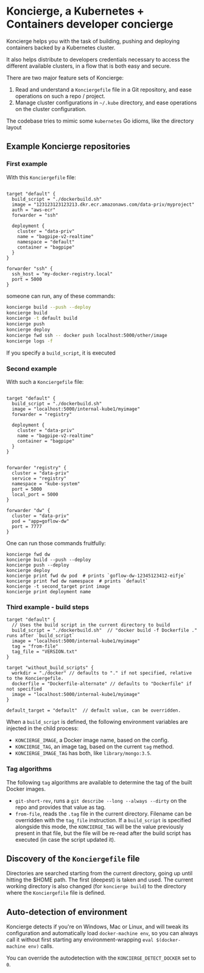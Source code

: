 Koncierge, a Kubernetes + Containers developer concierge
========================================================

Koncierge helps you with the task of building, pushing and deploying
containers backed by a Kubernetes cluster.

It also helps distribute to developers credentials necessary to access
the different available clusters, in a flow that is both easy and secure.

There are two major feature sets of Koncierge:

1. Read and understand a `Konciergefile` file in a Git repository, and
   ease operations on such a repo / project.
2. Manage cluster configurations in `~/.kube` directory, and ease
   operations on the cluster configuration.

The codebase tries to mimic some `kubernetes` Go idioms, like the
directory layout

## Example Koncierge repositories

### First example

With this `Konciergefile` file:

```hcl

target "default" {
  build_script = "./dockerbuild.sh"
  image = "123123123123213.dkr.ecr.amazonaws.com/data-priv/myproject"
  auth = "aws-ecr"
  forwarder = "ssh"

  deployment {
    cluster = "data-priv"
    name = "bagpipe-v2-realtime"
    namespace = "default"
    container = "bagpipe"
  }
}

forwarder "ssh" {
  ssh_host = "my-docker-registry.local"
  port = 5000
}

```

someone can run, any of these commands:

```bash
koncierge build --push --deploy
koncierge build
koncierge -t default build
koncierge push
koncierge deploy
koncierge fwd ssh -- docker push localhost:5000/other/image
koncierge logs -f
```

If you specify a `build_script`, it is executed

### Second example

With such a `Konciergefile` file:


```hcl

target "default" {
  build_script = "./dockerbuild.sh"
  image = "localhost:5000/internal-kube1/myimage"
  forwarder = "registry"

  deployment {
    cluster = "data-priv"
    name = "bagpipe-v2-realtime"
    container = "bagpipe"
  }
}


forwarder "registry" {
  cluster = "data-priv"
  service = "registry"
  namespace = "kube-system"
  port = 5000
  local_port = 5000
}

forwarder "dw" {
  cluster = "data-priv"
  pod = "app=goflow-dw"
  port = 7777
}
```

One can run those commands fruitfully:

```
koncierge fwd dw
koncierge build --push --deploy
koncierge push --deploy
koncierge deploy
koncierge print fwd dw pod  # prints `goflow-dw-12345123412-eifje`
koncierge print fwd dw namespace  # prints `default`
koncierge -t second_target print image
koncierge print deployment name
```

### Third example - build steps

```hcl
target "default" {
  // Uses the build script in the current directory to build
  build_script = "./dockerbuild.sh"  // "docker build -f Dockerfile ." runs after `build_script`
  image = "localhost:5000/internal-kube1/myimage"
  tag = "from-file"
  tag_file = "VERSION.txt"
}

target "without_build_scripts" {
  workdir = "./docker" // defaults to "." if not specified, relative to the Konciergefile.
  dockerfile = "Dockerfile-alternate" // defaults to "Dockerfile" if not specified
  image = "localhost:5000/internal-kube1/myimage"
}

default_target = "default"  // default value, can be overridden.

```

When a `build_script` is defined, the following environment variables
are injected in the child process:

* `KONCIERGE_IMAGE`, a Docker image name, based on the config.
* `KONCIERGE_TAG`, an image tag, based on the current `tag` method.
* `KONCIERGE_IMAGE_TAG`  has both, like `library/mongo:3.5`.

### Tag algorithms

The following `tag` algorithms are available to determine the tag of
the built Docker images.

* `git-short-rev`, runs a `git describe --long --always --dirty` on
  the repo and provides that value as tag.
* `from-file`, reads the `.tag` file in the current directory.
  Filename can be overridden with the `tag_file` instruction.  If a
  `build_script` is specified alongside this mode, the `KONCIERGE_TAG`
  will be the value previously present in that file, but the file will
  be re-read after the build script has executed (in case the script
  updated it).

## Discovery of the `Konciergefile` file

Directories are searched starting from the current directory, going up
until hitting the $HOME path.  The first (deepest) is taken and
used. The current working directory is also changed (for `koncierge
build`) to the directory where the `Konciergefile` file is defined.


## Auto-detection of environment

Koncierge detects if you're on Windows, Mac or Linux, and will tweak
its configuration and automatically load `docker-machine env`, so you
can always call it without first starting any environment-wrapping
`eval $(docker-machine env)` calls.

You can override the autodetection with the `KONCIERGE_DETECT_DOCKER`
set to `0`.
